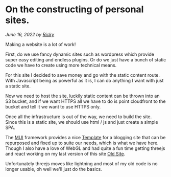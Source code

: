 # On the constructing of personal sites.

_June 16, 2022 by [Ricky](/)_

Making a website is a lot of work!

First, do we use fancy dynamic sites such as wordpress which provide super easy editing and endless plugins.
Or do we just have a bunch of static code we have to create using more technical means.

For this site I decided to save money and go with the static content route.  
With Javascript being as powerful as it is, I can do anything I want with just a static site.

Now we need to host the site, luckily static content can be thrown into an S3 bucket, and if we want HTTPS all we have to do is point cloudfront to the bucket and tell it we want to use HTTPS only.

Once all the infrastructure is out of the way, we need to build the site.  
Since this is a static site, we should use html / js and just create a simple SPA.

The [MUI](https://mui.com/) framework provides a nice [Template](https://mui.com/material-ui/getting-started/templates/) for a blogging site that can be repurposed and fixed up to suite our needs, which is what we have here.
Though I also have a love of WebGL and had quite a fun time getting threejs and react working on my last version of this site [Old Site](https://www.serdalis.com/oldsite/index.html).

Unfortunately threejs moves like lightning and most of my old code is no longer usable, oh well we'll just do the basics.